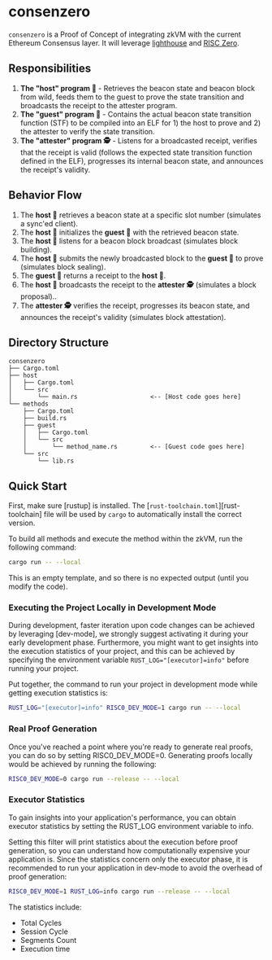 # consenzero

`consenzero` is a Proof of Concept of integrating zkVM with the current Ethereum Consensus layer. It will leverage [lighthouse](https://github.com/sigp/lighthouse) and [RISC Zero](https://github.com/risc0/risc0).

## Responsibilities

1. **The "host" program 👷** - Retrieves the beacon state and beacon block from wild, feeds them to the guest to prove the state transition and broadcasts the receipt to the attester program.
2. **The "guest" program 📜** - Contains the actual beacon state transition function (STF) to be compiled into an ELF for 1) the host to prove and 2) the attester to verify the state transition.
3. **The "attester" program 🕵️** - Listens for a broadcasted receipt, verifies that the receipt is valid (follows the expected state transition function defined in the ELF), progresses its internal beacon state, and announces the receipt's validity.

## Behavior Flow

1. The **host 👷** retrieves a beacon state at a specific slot number (simulates a sync'ed client).
2. The **host 👷** initializes the **guest 📜** with the retrieved beacon state.
3. The **host 👷** listens for a beacon block broadcast (simulates block building).
4. The **host 👷** submits the newly broadcasted block to the **guest 📜** to prove (simulates block sealing).
5. The **guest 📜** returns a receipt to the **host 👷**.
6. The **host 👷** broadcasts the receipt to the **attester 🕵️** (simulates a block proposal)..
7. The **attester 🕵️** verifies the receipt, progresses its beacon state, and announces the receipt's validity (simulates block attestation).

## Directory Structure

```text
consenzero
├── Cargo.toml
├── host
│   ├── Cargo.toml
│   └── src
│       └── main.rs                    <-- [Host code goes here]
└── methods
    ├── Cargo.toml
    ├── build.rs
    ├── guest
    │   ├── Cargo.toml
    │   └── src
    │       └── method_name.rs         <-- [Guest code goes here]
    └── src
        └── lib.rs
```

## Quick Start

First, make sure [rustup] is installed. The
[`rust-toolchain.toml`][rust-toolchain] file will be used by `cargo` to
automatically install the correct version.

To build all methods and execute the method within the zkVM, run the following
command:

```bash
cargo run -- --local
```

This is an empty template, and so there is no expected output (until you modify
the code).

### Executing the Project Locally in Development Mode

During development, faster iteration upon code changes can be achieved by leveraging [dev-mode], we strongly suggest activating it during your early development phase. Furthermore, you might want to get insights into the execution statistics of your project, and this can be achieved by specifying the environment variable `RUST_LOG="[executor]=info"` before running your project.

Put together, the command to run your project in development mode while getting execution statistics is:

```bash
RUST_LOG="[executor]=info" RISC0_DEV_MODE=1 cargo run -- --local
```

### Real Proof Generation

Once you've reached a point where you're ready to generate real proofs, you can do so by setting RISC0_DEV_MODE=0. Generating proofs locally would be achieved by running the following:

```bash
RISC0_DEV_MODE=0 cargo run --release -- --local
```

### Executor Statistics

To gain insights into your application's performance, you can obtain executor statistics by setting the RUST_LOG environment variable to info.

Setting this filter will print statistics about the execution before proof generation, so you can understand how computationally expensive your application is. Since the statistics concern only the executor phase, it is recommended to run your application in dev-mode to avoid the overhead of proof generation:

```bash
RISC0_DEV_MODE=1 RUST_LOG=info cargo run --release -- --local
```

The statistics include:

- Total Cycles
- Session Cycle
- Segments Count
- Execution time
